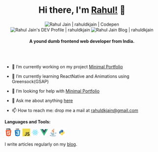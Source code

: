 <h1 align="center">Hi there, I'm <a href="https://rahuldkjain.github.io"  target="_blank">Rahul!</a> 👋</h1>

<p align="center">
<a href="https://codepen.io/rahuldkjain" style="text-decoration: none;"  target="_blank">
<img align="center"  alt="Rahul Jain | rahuldkjain | Codepen"  width="20px"  src="https://raw.githubusercontent.com/rahuldkjain/rahuldkjain/81ba4992d502aa3d8a88cc9dd0cb89aa2237b884/assets/codepen.svg" />
</a>
<a href="https://dev.to/rahuldkjain" style="text-decoration: none;" target="_blank">
<img align="center"  src="https://d2fltix0v2e0sb.cloudfront.net/dev-badge.svg"  alt="Rahul Jain's DEV Profile | rahuldkjain"  height="20"  width="20">
</a>
<a href="https://rahuldkjain.github.io/blog" style="text-decoration: none;" target="_blank">
<img align="center"  alt="Rahul Jain Blog | rahuldkjain"  width="21px"  src="https://raw.githubusercontent.com/rahuldkjain/rahuldkjain/master/assets/rj-blog.png" />
</a>
</p>

<h4 align="center">A yound dumb frontend web developer from India.</h4>

<br />

<br />

  
  

- 🔭 I’m currently working on my project [Minimal Portfolio](https://github.com/rahuldkjain/minimal-portfolio)

- 🌱 I’m currently learning ReactNative and Animations using Greensock(GSAP)

- 🤔 I’m looking for help with [Minimal Portfolio](https://github.com/rahuldkjain/minimal-portfolio/issues)

- 💬 Ask me about anything [here](https://github.com/rahuldkjain/rahuldkjain/issues)

- 📫 How to reach me: drop me a mail at rahuldkjain@gmail.com

  

**Languages and Tools:**

  

<code><img height="25"  src="https://raw.githubusercontent.com/github/explore/5c058a388828bb5fde0bcafd4bc867b5bb3f26f3/topics/html/html.png"></code>
<code><img height="25"  src="https://raw.githubusercontent.com/github/explore/5c058a388828bb5fde0bcafd4bc867b5bb3f26f3/topics/css/css.png"></code>
<code><img height="25"  src="https://raw.githubusercontent.com/github/explore/80688e429a7d4ef2fca1e82350fe8e3517d3494d/topics/javascript/javascript.png"></code>
<code><img height="25"  src="https://raw.githubusercontent.com/github/explore/80688e429a7d4ef2fca1e82350fe8e3517d3494d/topics/react/react.png"></code>
<code><img height="25"  src="https://raw.githubusercontent.com/github/explore/5c058a388828bb5fde0bcafd4bc867b5bb3f26f3/topics/vue/vue.png"></code>
<code><img height="25"  src="https://raw.githubusercontent.com/github/explore/5c058a388828bb5fde0bcafd4bc867b5bb3f26f3/topics/java/java.png"></code>
<code><img height="25"  src="https://raw.githubusercontent.com/github/explore/5c058a388828bb5fde0bcafd4bc867b5bb3f26f3/topics/python/python.png"></code>

  
  

I write articles regularly on my [blog](https://https://rahuldkjain.github.io/blog).
